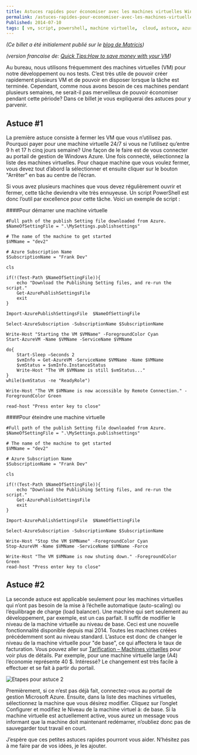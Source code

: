 ```yaml
---
title: Astuces rapides pour économiser avec les machines virtuelles Windows Azure
permalink: /astuces-rapides-pour-economiser-avec-les-machines-virtuelles-windows-azure
Published: 2014-07-10
tags: [ vm, script, powershell, machine virtuelle,  cloud, astuce, azure]
---
```


_(Ce billet a été initialement publié sur le [blog de Matricis](http://matricis.com/billet-technique/astuces-rapides-pour-economiser-avec-les-machines-virtuelles-windows-azure/))_

_(version francaise de: [Quick Tips:How to save money with your VM](http://www.frankysnotes.com/2014/07/quick-tipshow-to-save-money-with-your-vm.html))_

Au bureau, nous utilisons fréquemment des machines virtuelles (VM) pour notre développement ou nos tests. C’est très utile de pouvoir créer rapidement plusieurs VM et de pouvoir en disposer lorsque la tâche est terminée. Cependant, comme nous avons besoin de ces machines pendant plusieurs semaines, ne serait-il pas merveilleux de pouvoir économiser pendant cette période? Dans ce billet je vous expliquerai des astuces pour y parvenir.

## Astuce #1
La première astuce consiste à fermer les VM que vous n’utilisez pas. Pourquoi payer pour une machine virtuelle 24/7 si vous ne l’utilisez qu’entre 9 h et 17 h cinq jours semaine? Une façon de le faire est de vous connecter au portail de gestion de Windows Azure. Une fois connecté, sélectionnez la liste des machines virtuelles. Pour chaque machine que vous voulez fermer, vous devez tout d’abord la sélectionner et ensuite cliquer sur le bouton "Arrêter" en bas au centre de l’écran.

Si vous avez plusieurs machines que vous devez régulièrement ouvrir et fermer, cette tâche deviendra vite très ennuyeuse. Un script PowerShell est donc l’outil par excellence pour cette tâche. Voici un exemple de script :

####Pour démarrer une machine virtuelle


	#Full path of the publish Setting file downloaded from Azure.
	$NameOfSettingFile = ".\MySettings.publishsettings"
	
	# The name of the machine to get started
	$VMName = "dev2"
	
	# Azure Subscription Name
	$SubscriptionName = "Frank Dev"
	
	cls
	
	if(!(Test-Path $NameOfSettingFile)){
	    echo "Download the Publishing Setting files, and re-run the script."
	    Get-AzurePublishSettingsFile
	    exit
	}
	
	Import-AzurePublishSettingsFile  $NameOfSettingFile
	
	Select-AzureSubscription -SubscriptionName $SubscriptionName
	
	Write-Host "Starting the VM $VMName" -ForegroundColor Cyan
	Start-AzureVM -Name $VMName -ServiceName $VMName
	
	do{
	    Start-Sleep –Seconds 2
	    $vmInfo = Get-AzureVM -ServiceName $VMName -Name $VMName
	    $vmStatus = $vmInfo.InstanceStatus
	    Write-Host "The VM $VMName is still $vmStatus..."
	}
	while($vmStatus -ne "ReadyRole")
	
	Write-Host "The VM $VMName is now accessible by Remote Connection." -ForegroundColor Green
	
	read-host "Press enter key to close"



####Pour éteindre une machine virtuelle

	
	#Full path of the publish Setting file downloaded from Azure.
	$NameOfSettingFile = ".\MySettings.publishsettings"
	
	# The name of the machine to get started
	$VMName = "dev2"
	
	# Azure Subscription Name
	$SubscriptionName = "Frank Dev"
	
	cls
	
	if(!(Test-Path $NameOfSettingFile)){
	    echo "Download the Publishing Setting files, and re-run the script."
	    Get-AzurePublishSettingsFile
	    exit
	}
	
	Import-AzurePublishSettingsFile  $NameOfSettingFile
	
	Select-AzureSubscription -SubscriptionName $SubscriptionName
	
	Write-Host "Stop the VM $VMName" -ForegroundColor Cyan
	Stop-AzureVM -Name $VMName -ServiceName $VMName -Force
	
	Write-Host "The VM $VMName is now shuting down." -ForegroundColor Green
	read-host "Press enter key to close"




## Astuce #2

La seconde astuce est applicable seulement pour les machines virtuelles qui n’ont pas besoin de la mise à l’échelle automatique (auto-scaling) ou l’équilibrage de charge (load balancer). Une machine qui sert seulement au développement, par exemple, est un cas parfait. Il suffit de modifier le niveau de la machine virtuelle au niveau de base. Ceci est une nouvelle fonctionnalité disponible depuis mai 2014. Toutes les machines créées précédemment sont au niveau standard. L’astuce est donc de changer le niveau de la machine virtuelle pour "de base", ce qui affectera le taux de facturation. Vous pouvez aller sur [Tarification – Machines virtuelles](http://azure.microsoft.com/fr-fr/pricing/details/virtual-machines/) pour voir plus de détails. Par exemple, pour une machine virtuelle large (A4) l’économie représente 40 $. Intéressé? Le changement est très facile à effectuer et se fait à partir du portail.

![Etapes pour astuce 2](/content/images/2014/Sep/Quick_tip2_fr.png)

Premièrement, si ce n’est pas déjà fait, connectez-vous au portail de gestion Microsoft Azure. Ensuite, dans la liste des machines virtuelles, sélectionnez la machine que vous désirez modifier. Cliquez sur l’onglet Configurer et modifiez le Niveau de la machine virtuel à: de base. Si la machine virtuelle est actuellement active, vous aurez un message vous informant que la machine doit maintenant redémarrer, n’oubliez donc pas de sauvegarder tout travail en court.

J’espère que ces petites astuces rapides pourront vous aider. N’hésitez pas à me faire par de vos idées, je les ajouter.



